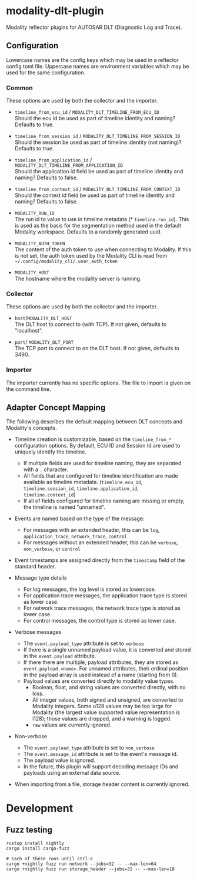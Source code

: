 # modality-dlt-plugin

Modality reflector plugins for AUTOSAR DLT (Diagnostic Log and Trace).

## Configuration
Lowercase names are the config keys which may be used in a reflector
config toml file. Uppercase names are environment variables which may
be used for the same configuration.

### Common
These options are used by both the collector and the importer.

* `timeline_from_ecu_id` / `MODALITY_DLT_TIMELINE_FROM_ECU_ID`  
Should the ecu id be used as part of timeline identity and naming? Defaults to true.

* `timeline_from_session_id` / `MODALITY_DLT_TIMELINE_FROM_SESSION_ID`  
Should the session be used as part of timeline identity (not naming)? Defaults to true.

* `timeline_from_application_id` / `MODALITY_DLT_TIMELINE_FROM_APPLICATION_ID`  
Should the application id field be used as part of timeline identity and naming? Defaults to false.

* `timeline_from_context_id` / `MODALITY_DLT_TIMELINE_FROM_CONTEXT_ID`  
Should the context id field be used as part of timeline identity and naming? Defaults to false.

* `MODALITY_RUN_ID`  
The run id to value to use in timeline metadata (* `timeline.run_id`). This is used as the basis for the segmentation method used in the default Modality workspace.   Defaults to a randomly generated uuid.

* `MODALITY_AUTH_TOKEN`  
The content of the auth token to use when connecting to Modality. If this is not set, the auth token used by the Modality CLI is read from `~/.config/modality_cli/.user_auth_token`

* `MODALITY_HOST`  
The hostname where the modality server is running.

### Collector
These options are used by both the collector and the importer.
* `host`/`MODALITY_DLT_HOST`  
The DLT host to connect to (with TCP). If not given, defaults to "localhost".

* `port`/ `MODALITY_DLT_PORT`  
The TCP port to connect to on the DLT host. If not given, defaults to 3490.

### Importer
The importer currently has no specific options. The file to import is given on the command line.

## Adapter Concept Mapping
The following describes the default mapping between DLT concepts and Modality's concepts.

* Timeline creation is customizable, based on the `timeline_from_*`
  configuration options. By default, ECU ID and Session Id are used to
  uniquely identify the timeline.
  * If multiple fields are used for timeline naming, they are
    separated with a `.` character.
  * All fields that are configured for timeline identification are
    made available as timeline metadata. (`timeline.ecu_id`,
    `timeline.session_id`, `timeline.application_id`,
    `timeline.context_id`)
  * If all of fields configured for timeline naming are missing or
    empty, the timeline is named "unnamed".

* Events are named based on the type of the message:
  * For messages with an extended header, this can be `log`, `application_trace`, `network_trace`, `control`
  * For messages without an extended header, this can be `verbose`, `non_verbose`, or `control`

* Event timestamps are assigned directly from the `timestamp` field of the standard header.

* Message type details
  * For log messages, the log level is stored as lowercase.
  * For application trace messages, the application trace type is stored as lower case.
  * For network trace messages, the network trace type is stored as lower case.
  * For control messages, the control type is stored as lower case.

* Verbose messages
  * The `event.payload_type` attribute is set to `verbose`
  * If there is a single unnamed payload value, it is converted and
    stored in the `event.payload` attribute.
  * If there there are multiple, payload attributes, they are stored
    as `event.payload.<name>`. For unnamed attributes, their ordinal
    position in the payload array is used instead of a name (starting
    from 0).
  * Payload values are converted directly to modality value types.
    * Boolean, float, and string values are converted directly, with no loss.
    * All integer values, both signed and unsigned, are converted to
      Modality integers. Some u128 values may be too large for
      Modality (the largest value supported value representation is
      i128); those values are dropped, and a warning is logged.
    * `raw` values are currently ignored.

* Non-verbose
  * The `event.payload_type` attribute is set to `non_verbose`
  * The `event.message_id` attribute is set to the event's message id.
  * The payload value is ignored.
  * In the future, this plugin will support decoding message IDs and
    payloads using an external data source.

* When importing from a file, storage header content is currently ignored.

# Development
## Fuzz testing
```
rustup install nightly
cargo install cargo-fuzz

# Each of these runs until ctrl-c
cargo +nightly fuzz run network --jobs=32 -- --max-len=64
cargo +nightly fuzz run storage_header --jobs=32 -- --max-len=18
```
